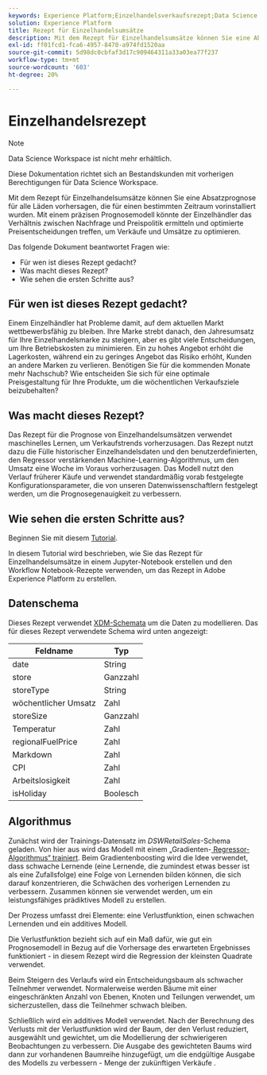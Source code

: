 ```yaml
---
keywords: Experience Platform;Einzelhandelsverkaufsrezept;Data Science Workspace;beliebte Themen;Rezepte;Rezept vorab erstellen
solution: Experience Platform
title: Rezept für Einzelhandelsumsätze
description: Mit dem Rezept für Einzelhandelsumsätze können Sie eine Absatzprognose für alle Läden vorhersagen, die für einen bestimmten Zeitraum vorinstalliert wurden. Mit einem präzisen Prognosemodell könnte der Einzelhändler das Verhältnis zwischen Nachfrage und Preispolitik ermitteln und optimierte Preisentscheidungen treffen, um Verkäufe und Umsätze zu optimieren.
exl-id: ff01fcd1-fca6-4957-8470-a974fd1520aa
source-git-commit: 5d98dc0cbfaf3d17c909464311a33a03ea77f237
workflow-type: tm+mt
source-wordcount: '603'
ht-degree: 20%

---
```


# Einzelhandelsrezept

>[!NOTE]
>
>Data Science Workspace ist nicht mehr erhältlich.
>
>Diese Dokumentation richtet sich an Bestandskunden mit vorherigen Berechtigungen für Data Science Workspace.

Mit dem Rezept für Einzelhandelsumsätze können Sie eine Absatzprognose für alle Läden vorhersagen, die für einen bestimmten Zeitraum vorinstalliert wurden. Mit einem präzisen Prognosemodell könnte der Einzelhändler das Verhältnis zwischen Nachfrage und Preispolitik ermitteln und optimierte Preisentscheidungen treffen, um Verkäufe und Umsätze zu optimieren.

Das folgende Dokument beantwortet Fragen wie:
* Für wen ist dieses Rezept gedacht?
* Was macht dieses Rezept?
* Wie sehen die ersten Schritte aus?

## Für wen ist dieses Rezept gedacht?

Einem Einzelhändler hat Probleme damit, auf dem aktuellen Markt wettbewerbsfähig zu bleiben. Ihre Marke strebt danach, den Jahresumsatz für Ihre Einzelhandelsmarke zu steigern, aber es gibt viele Entscheidungen, um Ihre Betriebskosten zu minimieren. Ein zu hohes Angebot erhöht die Lagerkosten, während ein zu geringes Angebot das Risiko erhöht, Kunden an andere Marken zu verlieren. Benötigen Sie für die kommenden Monate mehr Nachschub? Wie entscheiden Sie sich für eine optimale Preisgestaltung für Ihre Produkte, um die wöchentlichen Verkaufsziele beizubehalten?

## Was macht dieses Rezept?

Das Rezept für die Prognose von Einzelhandelsumsätzen verwendet maschinelles Lernen, um Verkaufstrends vorherzusagen. Das Rezept nutzt dazu die Fülle historischer Einzelhandelsdaten und den benutzerdefinierten, den Regressor verstärkenden Machine-Learning-Algorithmus, um den Umsatz eine Woche im Voraus vorherzusagen. Das Modell nutzt den Verlauf früherer Käufe und verwendet standardmäßig vorab festgelegte Konfigurationsparameter, die von unseren Datenwissenschaftlern festgelegt werden, um die Prognosegenauigkeit zu verbessern.

## Wie sehen die ersten Schritte aus?

Beginnen Sie mit diesem [Tutorial](../jupyterlab/create-a-model.md).

In diesem Tutorial wird beschrieben, wie Sie das Rezept für Einzelhandelsumsätze in einem Jupyter-Notebook erstellen und den Workflow Notebook-Rezepte verwenden, um das Rezept in Adobe Experience Platform zu erstellen.

## Datenschema

Dieses Rezept verwendet [XDM-Schemata](../../xdm/schema/field-dictionary.md) um die Daten zu modellieren. Das für dieses Rezept verwendete Schema wird unten angezeigt:

| Feldname | Typ |
| --- | --- |
| date | String |
| store | Ganzzahl |
| storeType | String |
| wöchentlicher Umsatz | Zahl |
| storeSize | Ganzzahl |
| Temperatur | Zahl |
| regionalFuelPrice | Zahl |
| Markdown | Zahl |
| CPI | Zahl |
| Arbeitslosigkeit | Zahl |
| isHoliday | Boolesch |


## Algorithmus

Zunächst wird der Trainings-Datensatz im *DSWRetailSales*-Schema geladen. Von hier aus wird das Modell mit einem „Gradienten-[ Regressor-Algorithmus“ trainiert](https://scikit-learn.org/stable/modules/generated/sklearn.ensemble.GradientBoostingRegressor.html). Beim Gradientenboosting wird die Idee verwendet, dass schwache Lernende (eine Lernende, die zumindest etwas besser ist als eine Zufallsfolge) eine Folge von Lernenden bilden können, die sich darauf konzentrieren, die Schwächen des vorherigen Lernenden zu verbessern. Zusammen können sie verwendet werden, um ein leistungsfähiges prädiktives Modell zu erstellen.

Der Prozess umfasst drei Elemente: eine Verlustfunktion, einen schwachen Lernenden und ein additives Modell.

Die Verlustfunktion bezieht sich auf ein Maß dafür, wie gut ein Prognosemodell in Bezug auf die Vorhersage des erwarteten Ergebnisses funktioniert - in diesem Rezept wird die Regression der kleinsten Quadrate verwendet.

Beim Steigern des Verlaufs wird ein Entscheidungsbaum als schwacher Teilnehmer verwendet. Normalerweise werden Bäume mit einer eingeschränkten Anzahl von Ebenen, Knoten und Teilungen verwendet, um sicherzustellen, dass die Teilnehmer schwach bleiben.

Schließlich wird ein additives Modell verwendet. Nach der Berechnung des Verlusts mit der Verlustfunktion wird der Baum, der den Verlust reduziert, ausgewählt und gewichtet, um die Modellierung der schwierigeren Beobachtungen zu verbessern. Die Ausgabe des gewichteten Baums wird dann zur vorhandenen Baumreihe hinzugefügt, um die endgültige Ausgabe des Modells zu verbessern - Menge der zukünftigen Verkäufe .
